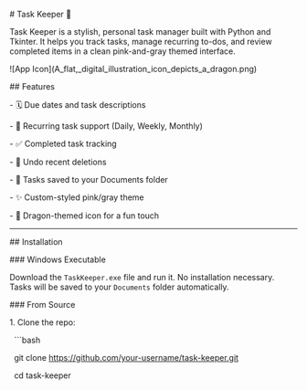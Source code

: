 \# Task Keeper 🐉



Task Keeper is a stylish, personal task manager built with Python and Tkinter. It helps you track tasks, manage recurring to-dos, and review completed items in a clean pink-and-gray themed interface.



!\[App Icon](A\_flat,\_digital\_illustration\_icon\_depicts\_a\_dragon.png)



\## Features



\- 🗓️ Due dates and task descriptions

\- 🔁 Recurring task support (Daily, Weekly, Monthly)

\- ✅ Completed task tracking

\- 🧠 Undo recent deletions

\- 📁 Tasks saved to your Documents folder

\- ✨ Custom-styled pink/gray theme

\- 🐉 Dragon-themed icon for a fun touch



---



\## Installation



\### Windows Executable



Download the `TaskKeeper.exe` file and run it. No installation necessary. Tasks will be saved to your `Documents` folder automatically.



\### From Source



1\. Clone the repo:



&nbsp;  ```bash

&nbsp;  git clone https://github.com/your-username/task-keeper.git

&nbsp;  cd task-keeper



